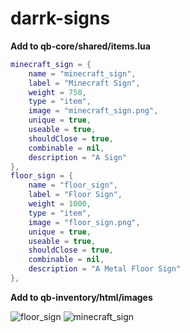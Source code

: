 # darrk-signs

**Add to qb-core/shared/items.lua**
```lua
minecraft_sign = {
    name = "minecraft_sign",
    label = "Minecraft Sign",
    weight = 750,
    type = "item",
    image = "minecraft_sign.png",
    unique = true,
    useable = true,
    shouldClose = true,
    combinable = nil,
    description = "A Sign"
},
floor_sign = {
    name = "floor_sign",
    label = "Floor Sign",
    weight = 1000,
    type = "item",
    image = "floor_sign.png",
    unique = true,
    useable = true,
    shouldClose = true,
    combinable = nil,
    description = "A Metal Floor Sign"
},
```

**Add to qb-inventory/html/images**

![floor_sign](https://github.com/Darr0k/darrk-signs/assets/96451713/d6cadd30-19ee-401b-bfb4-101644c3157d)
![minecraft_sign](https://github.com/Darr0k/darrk-signs/assets/96451713/24b05778-dd39-40b1-855c-00129a650839)
